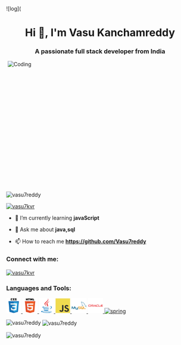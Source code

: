 ![log](
<h1 align="center">Hi 👋, I'm Vasu Kanchamreddy</h1>
<h3 align="center">A passionate full stack developer from India</h3>
<img align="right" alt="Coding" height="350" width="500" src="">
<p align="left"> <img src="https://komarev.com/ghpvc/?username=vasu7reddy&label=Profile%20views&color=0e75b6&style=flat" alt="vasu7reddy" /> </p>

<p align="left"> <a href="https://twitter.com/vasu7kvr" target="blank"><img src="https://img.shields.io/twitter/follow/vasu7kvr?logo=twitter&style=for-the-badge" alt="vasu7kvr" /></a> </p>

- 🌱 I’m currently learning **javaScript**

- 💬 Ask me about **java,sql**

- 📫 How to reach me **https://github.com/Vasu7reddy**

<h3 align="left">Connect with me:</h3>
<p align="left">
<a href="https://twitter.com/vasu7kvr" target="blank"><img align="center" src="https://raw.githubusercontent.com/rahuldkjain/github-profile-readme-generator/master/src/images/icons/Social/twitter.svg" alt="vasu7kvr" height="30" width="40" /></a>
</p>

<h3 align="left">Languages and Tools:</h3>
<p align="left"> <a href="https://www.w3schools.com/css/" target="_blank" rel="noreferrer"> <img src="https://raw.githubusercontent.com/devicons/devicon/master/icons/css3/css3-original-wordmark.svg" alt="css3" width="40" height="40"/> </a> <a href="https://www.w3.org/html/" target="_blank" rel="noreferrer"> <img src="https://raw.githubusercontent.com/devicons/devicon/master/icons/html5/html5-original-wordmark.svg" alt="html5" width="40" height="40"/> </a> <a href="https://www.java.com" target="_blank" rel="noreferrer"> <img src="https://raw.githubusercontent.com/devicons/devicon/master/icons/java/java-original.svg" alt="java" width="40" height="40"/> </a> <a href="https://developer.mozilla.org/en-US/docs/Web/JavaScript" target="_blank" rel="noreferrer"> <img src="https://raw.githubusercontent.com/devicons/devicon/master/icons/javascript/javascript-original.svg" alt="javascript" width="40" height="40"/> </a> <a href="https://www.mysql.com/" target="_blank" rel="noreferrer"> <img src="https://raw.githubusercontent.com/devicons/devicon/master/icons/mysql/mysql-original-wordmark.svg" alt="mysql" width="40" height="40"/> </a> <a href="https://www.oracle.com/" target="_blank" rel="noreferrer"> <img src="https://raw.githubusercontent.com/devicons/devicon/master/icons/oracle/oracle-original.svg" alt="oracle" width="40" height="40"/> </a> <a href="https://spring.io/" target="_blank" rel="noreferrer"> <img src="https://www.vectorlogo.zone/logos/springio/springio-icon.svg" alt="spring" width="40" height="40"/> </a> </p>

<p><img align="left" src="https://github-readme-stats.vercel.app/api/top-langs?username=vasu7reddy&show_icons=true&locale=en&layout=compact" alt="vasu7reddy" /></p>

<p>&nbsp;<img align="center" src="https://github-readme-stats.vercel.app/api?username=vasu7reddy&show_icons=true&locale=en" alt="vasu7reddy" /></p>

<p><img align="center" src="https://github-readme-streak-stats.herokuapp.com/?user=vasu7reddy&" alt="vasu7reddy" /></p>

